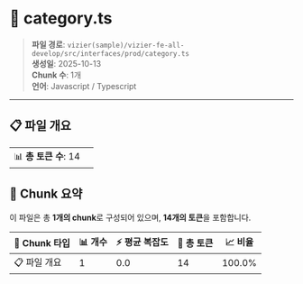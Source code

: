 # 📄 category.ts

> **파일 경로**: `vizier(sample)/vizier-fe-all-develop/src/interfaces/prod/category.ts`  
> **생성일**: 2025-10-13  
> **Chunk 수**: 1개  
> **언어**: Javascript / Typescript
---


## 📋 파일 개요

| | |
|--|--|
| 📊 **총 토큰 수**: 14 |  |






## 🧩 Chunk 요약

이 파일은 총 **1개의 chunk**로 구성되어 있으며, **14개의 토큰**을 포함합니다.

| 🧩 Chunk 타입 | 📊 개수 | ⚡ 평균 복잡도 | 📝 총 토큰 | 📈 비율 |
|---------------|--------|-------------|----------|--------|
| 📋 파일 개요 | 1 | 0.0 | 14 | 100.0% |

